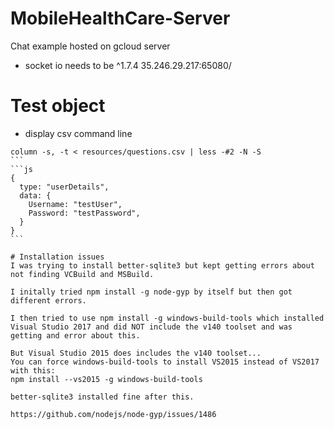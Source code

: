 # MobileHealthCare-Server
Chat example hosted on gcloud server
* socket io needs to be ^1.7.4
35.246.29.217:65080/

# Test object

* display csv command line 
````
column -s, -t < resources/questions.csv | less -#2 -N -S
```
```js
{
  type: "userDetails",
  data: {
    Username: "testUser",
    Password: "testPassword",
  }
}
```

# Installation issues
I was trying to install better-sqlite3 but kept getting errors about not finding VCBuild and MSBuild.

I initally tried npm install -g node-gyp by itself but then got different errors.

I then tried to use npm install -g windows-build-tools which installed Visual Studio 2017 and did NOT include the v140 toolset and was getting and error about this.

But Visual Studio 2015 does includes the v140 toolset...
You can force windows-build-tools to install VS2015 instead of VS2017 with this:
npm install --vs2015 -g windows-build-tools

better-sqlite3 installed fine after this.

https://github.com/nodejs/node-gyp/issues/1486